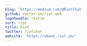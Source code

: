 ```yaml
---
blog: 'https://medium.com/@RiotChat'
github: vector-im/riot-web
logohandle: riotim
sort: riot
title: Riot
twitter: riotchat
website: 'https://about.riot.im/'
---
```


